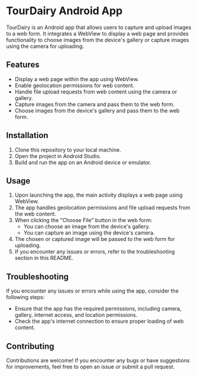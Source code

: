 # TourDairy Android App

TourDairy is an Android app that allows users to capture and upload images to a web form. It integrates a WebView to display a web page and provides functionality to choose images from the device's gallery or capture images using the camera for uploading.

## Features

- Display a web page within the app using WebView.
- Enable geolocation permissions for web content.
- Handle file upload requests from web content using the camera or gallery.
- Capture images from the camera and pass them to the web form.
- Choose images from the device's gallery and pass them to the web form.

## Installation

1. Clone this repository to your local machine.
2. Open the project in Android Studio.
3. Build and run the app on an Android device or emulator.

## Usage

1. Upon launching the app, the main activity displays a web page using WebView.
2. The app handles geolocation permissions and file upload requests from the web content.
3. When clicking the "Choose File" button in the web form:
   - You can choose an image from the device's gallery.
   - You can capture an image using the device's camera.
4. The chosen or captured image will be passed to the web form for uploading.
5. If you encounter any issues or errors, refer to the troubleshooting section in this README.

## Troubleshooting

If you encounter any issues or errors while using the app, consider the following steps:

- Ensure that the app has the required permissions, including camera, gallery, internet access, and location permissions.
- Check the app's internet connection to ensure proper loading of web content.

## Contributing

Contributions are welcome! If you encounter any bugs or have suggestions for improvements, feel free to open an issue or submit a pull request.
